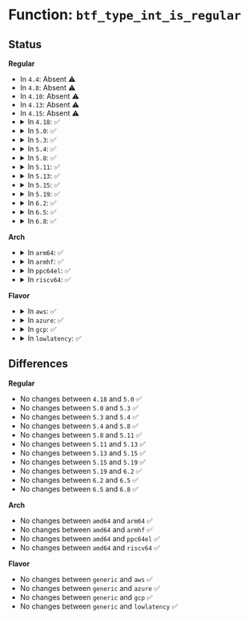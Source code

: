 # Function: <code>btf_type_int_is_regular</code>

## Status
<b>Regular</b>
<ul>
<li>
In <code>4.4</code>: Absent ⚠️
</li>
<li>
In <code>4.8</code>: Absent ⚠️
</li>
<li>
In <code>4.10</code>: Absent ⚠️
</li>
<li>
In <code>4.13</code>: Absent ⚠️
</li>
<li>
In <code>4.15</code>: Absent ⚠️
</li>
<li>
<details>
<summary>In <code>4.18</code>: ✅</summary>

```c
bool btf_type_int_is_regular(const struct btf_type *t);
```

**Collision:** Unique Static

**Inline:** No

**Transformation:** False

**Instances:**

```
In kernel/bpf/btf.c (ffffffff811c68e0)
Location: kernel/bpf/btf.c:451
Inline: False
Direct callers:
  - kernel/bpf/btf.c:btf_array_resolve
  - kernel/bpf/btf.c:btf_array_resolve
```
**Symbols:**

```
ffffffff811c68e0-ffffffff811c691c: btf_type_int_is_regular (STB_LOCAL)
```
</details>
</li>
<li>
<details>
<summary>In <code>5.0</code>: ✅</summary>

```c
bool btf_type_int_is_regular(const struct btf_type *t);
```

**Collision:** Unique Static

**Inline:** No

**Transformation:** False

**Instances:**

```
In kernel/bpf/btf.c (ffffffff811d9400)
Location: kernel/bpf/btf.c:530
Inline: False
Direct callers:
  - kernel/bpf/btf.c:btf_array_resolve
  - kernel/bpf/btf.c:btf_array_resolve
  - kernel/bpf/btf.c:btf_int_check_kflag_member
```
**Symbols:**

```
ffffffff811d9400-ffffffff811d943c: btf_type_int_is_regular (STB_LOCAL)
```
</details>
</li>
<li>
<details>
<summary>In <code>5.3</code>: ✅</summary>

```c
bool btf_type_int_is_regular(const struct btf_type *t);
```

**Collision:** Unique Static

**Inline:** No

**Transformation:** False

**Instances:**

```
In kernel/bpf/btf.c (ffffffff811edf90)
Location: kernel/bpf/btf.c:604
Inline: False
Direct callers:
  - kernel/bpf/btf.c:btf_array_resolve
  - kernel/bpf/btf.c:btf_array_resolve
  - kernel/bpf/btf.c:btf_int_check_kflag_member
```
**Symbols:**

```
ffffffff811edf90-ffffffff811edfc7: btf_type_int_is_regular (STB_LOCAL)
```
</details>
</li>
<li>
<details>
<summary>In <code>5.4</code>: ✅</summary>

```c
bool btf_type_int_is_regular(const struct btf_type *t);
```

**Collision:** Unique Static

**Inline:** No

**Transformation:** False

**Instances:**

```
In kernel/bpf/btf.c (ffffffff811fa6a0)
Location: kernel/bpf/btf.c:604
Inline: False
Direct callers:
  - kernel/bpf/btf.c:btf_array_resolve
  - kernel/bpf/btf.c:btf_array_resolve
  - kernel/bpf/btf.c:btf_int_check_kflag_member
```
**Symbols:**

```
ffffffff811fa6a0-ffffffff811fa6d7: btf_type_int_is_regular (STB_LOCAL)
```
</details>
</li>
<li>
<details>
<summary>In <code>5.8</code>: ✅</summary>

```c
bool btf_type_int_is_regular(const struct btf_type *t);
```

**Collision:** Unique Static

**Inline:** No

**Transformation:** False

**Instances:**

```
In kernel/bpf/btf.c (ffffffff8121f700)
Location: kernel/bpf/btf.c:619
Inline: False
Direct callers:
  - kernel/bpf/btf.c:btf_array_resolve
  - kernel/bpf/btf.c:btf_array_resolve
  - kernel/bpf/btf.c:btf_int_check_kflag_member
```
**Symbols:**

```
ffffffff8121f700-ffffffff8121f73c: btf_type_int_is_regular (STB_LOCAL)
```
</details>
</li>
<li>
<details>
<summary>In <code>5.11</code>: ✅</summary>

```c
bool btf_type_int_is_regular(const struct btf_type *t);
```

**Collision:** Unique Static

**Inline:** No

**Transformation:** False

**Instances:**

```
In kernel/bpf/btf.c (ffffffff81223100)
Location: kernel/bpf/btf.c:722
Inline: False
Direct callers:
  - kernel/bpf/btf.c:btf_array_resolve
  - kernel/bpf/btf.c:btf_array_resolve
  - kernel/bpf/btf.c:btf_int_check_kflag_member
```
**Symbols:**

```
ffffffff81223100-ffffffff8122313c: btf_type_int_is_regular (STB_LOCAL)
```
</details>
</li>
<li>
<details>
<summary>In <code>5.13</code>: ✅</summary>

```c
bool btf_type_int_is_regular(const struct btf_type *t);
```

**Collision:** Unique Static

**Inline:** No

**Transformation:** False

**Instances:**

```
In kernel/bpf/btf.c (ffffffff81227ba0)
Location: kernel/bpf/btf.c:724
Inline: False
Direct callers:
  - kernel/bpf/btf.c:btf_array_resolve
  - kernel/bpf/btf.c:btf_array_resolve
  - kernel/bpf/btf.c:btf_int_check_kflag_member
```
**Symbols:**

```
ffffffff81227ba0-ffffffff81227bd1: btf_type_int_is_regular (STB_LOCAL)
```
</details>
</li>
<li>
<details>
<summary>In <code>5.15</code>: ✅</summary>

```c
bool btf_type_int_is_regular(const struct btf_type *t);
```

**Collision:** Unique Static

**Inline:** No

**Transformation:** False

**Instances:**

```
In kernel/bpf/btf.c (ffffffff8125fe30)
Location: kernel/bpf/btf.c:724
Inline: False
Direct callers:
  - kernel/bpf/btf.c:btf_array_resolve
  - kernel/bpf/btf.c:btf_array_resolve
  - kernel/bpf/btf.c:btf_int_check_kflag_member
```
**Symbols:**

```
ffffffff8125fe30-ffffffff8125fe61: btf_type_int_is_regular (STB_LOCAL)
```
</details>
</li>
<li>
<details>
<summary>In <code>5.19</code>: ✅</summary>

```c
bool btf_type_int_is_regular(const struct btf_type *t);
```

**Collision:** Unique Static

**Inline:** No

**Transformation:** False

**Instances:**

```
In kernel/bpf/btf.c (ffffffff812aa640)
Location: kernel/bpf/btf.c:819
Inline: False
Direct callers:
  - kernel/bpf/btf.c:btf_array_resolve
  - kernel/bpf/btf.c:btf_array_resolve
  - kernel/bpf/btf.c:btf_int_check_kflag_member
```
**Symbols:**

```
ffffffff812aa640-ffffffff812aa68e: btf_type_int_is_regular (STB_LOCAL)
```
</details>
</li>
<li>
<details>
<summary>In <code>6.2</code>: ✅</summary>

```c
bool btf_type_int_is_regular(const struct btf_type *t);
```

**Collision:** Unique Static

**Inline:** No

**Transformation:** False

**Instances:**

```
In kernel/bpf/btf.c (ffffffff81309de0)
Location: kernel/bpf/btf.c:821
Inline: False
Direct callers:
  - kernel/bpf/btf.c:btf_array_resolve
  - kernel/bpf/btf.c:btf_array_resolve
  - kernel/bpf/btf.c:btf_int_check_kflag_member
```
**Symbols:**

```
ffffffff81309de0-ffffffff81309e2e: btf_type_int_is_regular (STB_LOCAL)
```
</details>
</li>
<li>
<details>
<summary>In <code>6.5</code>: ✅</summary>

```c
bool btf_type_int_is_regular(const struct btf_type *t);
```

**Collision:** Unique Static

**Inline:** No

**Transformation:** False

**Instances:**

```
In kernel/bpf/btf.c (ffffffff81338c20)
Location: kernel/bpf/btf.c:840
Inline: False
Direct callers:
  - kernel/bpf/btf.c:btf_array_resolve
  - kernel/bpf/btf.c:btf_array_resolve
  - kernel/bpf/btf.c:btf_int_check_kflag_member
```
**Symbols:**

```
ffffffff81338c20-ffffffff81338c6c: btf_type_int_is_regular (STB_LOCAL)
```
</details>
</li>
<li>
<details>
<summary>In <code>6.8</code>: ✅</summary>

```c
bool btf_type_int_is_regular(const struct btf_type *t);
```

**Collision:** Unique Static

**Inline:** No

**Transformation:** False

**Instances:**

```
In kernel/bpf/btf.c (ffffffff8135ed50)
Location: kernel/bpf/btf.c:841
Inline: False
Direct callers:
  - kernel/bpf/btf.c:btf_array_resolve
  - kernel/bpf/btf.c:btf_array_resolve
  - kernel/bpf/btf.c:btf_int_check_kflag_member
```
**Symbols:**

```
ffffffff8135ed50-ffffffff8135ed9c: btf_type_int_is_regular (STB_LOCAL)
```
</details>
</li>
</ul>
<b>Arch</b>
<ul>
<li>
<details>
<summary>In <code>arm64</code>: ✅</summary>

```c
bool btf_type_int_is_regular(const struct btf_type *t);
```

**Collision:** Unique Static

**Inline:** No

**Transformation:** False

**Instances:**

```
In kernel/bpf/btf.c (ffff8000102804d0)
Location: kernel/bpf/btf.c:604
Inline: False
Direct callers:
  - kernel/bpf/btf.c:btf_array_resolve
  - kernel/bpf/btf.c:btf_array_resolve
  - kernel/bpf/btf.c:btf_int_check_kflag_member
```
**Symbols:**

```
ffff8000102804d0-ffff800010280544: btf_type_int_is_regular (STB_LOCAL)
```
</details>
</li>
<li>
<details>
<summary>In <code>armhf</code>: ✅</summary>

```c
bool btf_type_int_is_regular(const struct btf_type *t);
```

**Collision:** Unique Static

**Inline:** No

**Transformation:** False

**Instances:**

```
In kernel/bpf/btf.c (c04b1514)
Location: kernel/bpf/btf.c:604
Inline: False
Direct callers:
  - kernel/bpf/btf.c:btf_array_resolve
  - kernel/bpf/btf.c:btf_array_resolve
  - kernel/bpf/btf.c:btf_int_check_kflag_member
```
**Symbols:**

```
c04b1514-c04b1568: btf_type_int_is_regular (STB_LOCAL)
```
</details>
</li>
<li>
<details>
<summary>In <code>ppc64el</code>: ✅</summary>

```c
bool btf_type_int_is_regular(const struct btf_type *t);
```

**Collision:** Unique Static

**Inline:** No

**Transformation:** False

**Instances:**

```
In kernel/bpf/btf.c (c00000000032a7e0)
Location: kernel/bpf/btf.c:604
Inline: False
Direct callers:
  - kernel/bpf/btf.c:btf_array_resolve
  - kernel/bpf/btf.c:btf_array_resolve
  - kernel/bpf/btf.c:btf_int_check_kflag_member
```
**Symbols:**

```
c00000000032a7e0-c00000000032a838: btf_type_int_is_regular (STB_LOCAL)
```
</details>
</li>
<li>
<details>
<summary>In <code>riscv64</code>: ✅</summary>

```c
bool btf_type_int_is_regular(const struct btf_type *t);
```

**Collision:** Unique Static

**Inline:** No

**Transformation:** False

**Instances:**

```
In kernel/bpf/btf.c (ffffffe0001b6cb0)
Location: kernel/bpf/btf.c:604
Inline: False
Direct callers:
  - kernel/bpf/btf.c:btf_array_resolve
  - kernel/bpf/btf.c:btf_array_resolve
  - kernel/bpf/btf.c:btf_int_check_kflag_member
```
**Symbols:**

```
ffffffe0001b6cb0-ffffffe0001b6cfe: btf_type_int_is_regular (STB_LOCAL)
```
</details>
</li>
</ul>
<b>Flavor</b>
<ul>
<li>
<details>
<summary>In <code>aws</code>: ✅</summary>

```c
bool btf_type_int_is_regular(const struct btf_type *t);
```

**Collision:** Unique Static

**Inline:** No

**Transformation:** False

**Instances:**

```
In kernel/bpf/btf.c (ffffffff811f2cc0)
Location: kernel/bpf/btf.c:604
Inline: False
Direct callers:
  - kernel/bpf/btf.c:btf_array_resolve
  - kernel/bpf/btf.c:btf_array_resolve
  - kernel/bpf/btf.c:btf_int_check_kflag_member
```
**Symbols:**

```
ffffffff811f2cc0-ffffffff811f2cf7: btf_type_int_is_regular (STB_LOCAL)
```
</details>
</li>
<li>
<details>
<summary>In <code>azure</code>: ✅</summary>

```c
bool btf_type_int_is_regular(const struct btf_type *t);
```

**Collision:** Unique Static

**Inline:** No

**Transformation:** False

**Instances:**

```
In kernel/bpf/btf.c (ffffffff811e5a10)
Location: kernel/bpf/btf.c:604
Inline: False
Direct callers:
  - kernel/bpf/btf.c:btf_array_resolve
  - kernel/bpf/btf.c:btf_array_resolve
  - kernel/bpf/btf.c:btf_int_check_kflag_member
```
**Symbols:**

```
ffffffff811e5a10-ffffffff811e5a47: btf_type_int_is_regular (STB_LOCAL)
```
</details>
</li>
<li>
<details>
<summary>In <code>gcp</code>: ✅</summary>

```c
bool btf_type_int_is_regular(const struct btf_type *t);
```

**Collision:** Unique Static

**Inline:** No

**Transformation:** False

**Instances:**

```
In kernel/bpf/btf.c (ffffffff811f0a90)
Location: kernel/bpf/btf.c:604
Inline: False
Direct callers:
  - kernel/bpf/btf.c:btf_array_resolve
  - kernel/bpf/btf.c:btf_array_resolve
  - kernel/bpf/btf.c:btf_int_check_kflag_member
```
**Symbols:**

```
ffffffff811f0a90-ffffffff811f0ac7: btf_type_int_is_regular (STB_LOCAL)
```
</details>
</li>
<li>
<details>
<summary>In <code>lowlatency</code>: ✅</summary>

```c
bool btf_type_int_is_regular(const struct btf_type *t);
```

**Collision:** Unique Static

**Inline:** No

**Transformation:** False

**Instances:**

```
In kernel/bpf/btf.c (ffffffff811fefa0)
Location: kernel/bpf/btf.c:604
Inline: False
Direct callers:
  - kernel/bpf/btf.c:btf_array_resolve
  - kernel/bpf/btf.c:btf_array_resolve
  - kernel/bpf/btf.c:btf_int_check_kflag_member
```
**Symbols:**

```
ffffffff811fefa0-ffffffff811fefd7: btf_type_int_is_regular (STB_LOCAL)
```
</details>
</li>
</ul>

## Differences
<b>Regular</b>
<ul>
<li>
No changes between <code>4.18</code> and <code>5.0</code> ✅
</li>
<li>
No changes between <code>5.0</code> and <code>5.3</code> ✅
</li>
<li>
No changes between <code>5.3</code> and <code>5.4</code> ✅
</li>
<li>
No changes between <code>5.4</code> and <code>5.8</code> ✅
</li>
<li>
No changes between <code>5.8</code> and <code>5.11</code> ✅
</li>
<li>
No changes between <code>5.11</code> and <code>5.13</code> ✅
</li>
<li>
No changes between <code>5.13</code> and <code>5.15</code> ✅
</li>
<li>
No changes between <code>5.15</code> and <code>5.19</code> ✅
</li>
<li>
No changes between <code>5.19</code> and <code>6.2</code> ✅
</li>
<li>
No changes between <code>6.2</code> and <code>6.5</code> ✅
</li>
<li>
No changes between <code>6.5</code> and <code>6.8</code> ✅
</li>
</ul>
<b>Arch</b>
<ul>
<li>
No changes between <code>amd64</code> and <code>arm64</code> ✅
</li>
<li>
No changes between <code>amd64</code> and <code>armhf</code> ✅
</li>
<li>
No changes between <code>amd64</code> and <code>ppc64el</code> ✅
</li>
<li>
No changes between <code>amd64</code> and <code>riscv64</code> ✅
</li>
</ul>
<b>Flavor</b>
<ul>
<li>
No changes between <code>generic</code> and <code>aws</code> ✅
</li>
<li>
No changes between <code>generic</code> and <code>azure</code> ✅
</li>
<li>
No changes between <code>generic</code> and <code>gcp</code> ✅
</li>
<li>
No changes between <code>generic</code> and <code>lowlatency</code> ✅
</li>
</ul>
